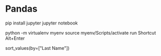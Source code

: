 # Pandas
pip install jupyter
jupyter notebook

python -m virtualenv myenv
source myenv/Scripts/activate
run Shortcut Alt+Enter

sort_values(by=["Last Name"])